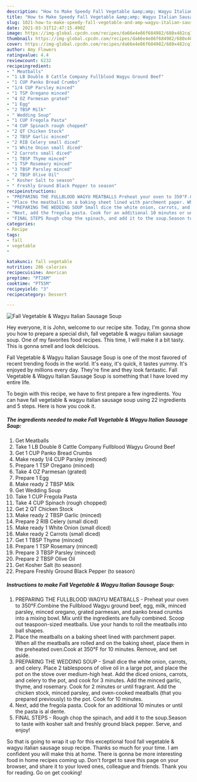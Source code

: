 ```yaml
---
description: "How to Make Speedy Fall Vegetable &amp;amp; Wagyu Italian Sausage Soup"
title: "How to Make Speedy Fall Vegetable &amp;amp; Wagyu Italian Sausage Soup"
slug: 1021-how-to-make-speedy-fall-vegetable-and-amp-wagyu-italian-sausage-soup
date: 2021-03-31T12:47:15.490Z
image: https://img-global.cpcdn.com/recipes/da66e4e86f684982/680x482cq70/fall-vegetable-wagyu-italian-sausage-soup-recipe-main-photo.jpg
thumbnail: https://img-global.cpcdn.com/recipes/da66e4e86f684982/680x482cq70/fall-vegetable-wagyu-italian-sausage-soup-recipe-main-photo.jpg
cover: https://img-global.cpcdn.com/recipes/da66e4e86f684982/680x482cq70/fall-vegetable-wagyu-italian-sausage-soup-recipe-main-photo.jpg
author: Amy Flowers
ratingvalue: 4.4
reviewcount: 6232
recipeingredient:
- " Meatballs"
- "1 LB Double 8 Cattle Company Fullblood Wagyu Ground Beef"
- "1 CUP Panko Bread Crumbs"
- "1/4 CUP Parsley minced"
- "1 TSP Oregano minced"
- "4 OZ Parmesan grated"
- "1 Egg"
- "2 TBSP Milk"
- " Wedding Soup"
- "1 CUP Fregola Pasta"
- "4 CUP Spinach rough chopped"
- "2 QT Chicken Stock"
- "2 TBSP Garlic minced"
- "2 RIB Celery small diced"
- "1 White Onion small diced"
- "2 Carrots small diced"
- "1 TBSP Thyme minced"
- "1 TSP Rosemary minced"
- "3 TBSP Parsley minced"
- "2 TBSP Olive Oil"
- " Kosher Salt to season"
- " Freshly Ground Black Pepper to season"
recipeinstructions:
- "PREPARING THE FULLBLOOD WAGYU MEATBALLS Preheat your oven to 350°F.Combine the Fullblood Wagyu ground beef, egg, milk, minced parsley, minced oregano, grated parmesan, and panko bread crumbs into a mixing bowl. Mix until the ingredients are fully combined. Scoop out teaspoon-sized meatballs. Use your hands to roll the meatballs into ball shapes."
- "Place the meatballs on a baking sheet lined with parchment paper. When all the meatballs are rolled and on the baking sheet, place them in the preheated oven.Cook at 350°F for 10 minutes. Remove, and set aside."
- "PREPARING THE WEDDING SOUP Small dice the white onion, carrots, and celery. Place 2 tablespoons of olive oil in a large pot, and place the pot on the stove over medium-high heat. Add the diced onions, carrots, and celery to the pot, and cook for 3 minutes. Add the minced garlic, thyme, and rosemary. Cook for 2 minutes or until fragrant. Add the chicken stock, minced parsley, and oven-cooked meatballs (that you prepared previously) to the pot. Cook for 10 minutes."
- "Next, add the fregola pasta. Cook for an additional 10 minutes or until the pasta is al dente."
- "FINAL STEPS Rough chop the spinach, and add it to the soup.Season to taste with kosher salt and freshly ground black pepper. Serve, and enjoy!"
categories:
- Recipe
tags:
- fall
- vegetable
- 

katakunci: fall vegetable  
nutrition: 286 calories
recipecuisine: American
preptime: "PT26M"
cooktime: "PT55M"
recipeyield: "3"
recipecategory: Dessert

---
```



![Fall Vegetable &amp; Wagyu Italian Sausage Soup](https://img-global.cpcdn.com/recipes/da66e4e86f684982/680x482cq70/fall-vegetable-wagyu-italian-sausage-soup-recipe-main-photo.jpg)

Hey everyone, it is John, welcome to our recipe site. Today, I'm gonna show you how to prepare a special dish, fall vegetable &amp; wagyu italian sausage soup. One of my favorites food recipes. This time, I will make it a bit tasty. This is gonna smell and look delicious.



Fall Vegetable &amp; Wagyu Italian Sausage Soup is one of the most favored of recent trending foods in the world. It's easy, it's quick, it tastes yummy. It's enjoyed by millions every day. They're fine and they look fantastic. Fall Vegetable &amp; Wagyu Italian Sausage Soup is something that I have loved my entire life.


To begin with this recipe, we have to first prepare a few ingredients. You can have fall vegetable &amp; wagyu italian sausage soup using 22 ingredients and 5 steps. Here is how you cook it.

<!--inarticleads1-->

##### The ingredients needed to make Fall Vegetable &amp; Wagyu Italian Sausage Soup:

1. Get  Meatballs
1. Take 1 LB Double 8 Cattle Company Fullblood Wagyu Ground Beef
1. Get 1 CUP Panko Bread Crumbs
1. Make ready 1/4 CUP Parsley (minced)
1. Prepare 1 TSP Oregano (minced)
1. Take 4 OZ Parmesan (grated)
1. Prepare 1 Egg
1. Make ready 2 TBSP Milk
1. Get  Wedding Soup
1. Take 1 CUP Fregola Pasta
1. Take 4 CUP Spinach (rough chopped)
1. Get 2 QT Chicken Stock
1. Make ready 2 TBSP Garlic (minced)
1. Prepare 2 RIB Celery (small diced)
1. Make ready 1 White Onion (small diced)
1. Make ready 2 Carrots (small diced)
1. Get 1 TBSP Thyme (minced)
1. Prepare 1 TSP Rosemary (minced)
1. Prepare 3 TBSP Parsley (minced)
1. Prepare 2 TBSP Olive Oil
1. Get  Kosher Salt (to season)
1. Prepare  Freshly Ground Black Pepper (to season)




<!--inarticleads2-->

##### Instructions to make Fall Vegetable &amp; Wagyu Italian Sausage Soup:

1. PREPARING THE FULLBLOOD WAGYU MEATBALLS - Preheat your oven to 350°F.Combine the Fullblood Wagyu ground beef, egg, milk, minced parsley, minced oregano, grated parmesan, and panko bread crumbs into a mixing bowl. Mix until the ingredients are fully combined. Scoop out teaspoon-sized meatballs. Use your hands to roll the meatballs into ball shapes.
1. Place the meatballs on a baking sheet lined with parchment paper. When all the meatballs are rolled and on the baking sheet, place them in the preheated oven.Cook at 350°F for 10 minutes. Remove, and set aside.
1. PREPARING THE WEDDING SOUP - Small dice the white onion, carrots, and celery. Place 2 tablespoons of olive oil in a large pot, and place the pot on the stove over medium-high heat. Add the diced onions, carrots, and celery to the pot, and cook for 3 minutes. Add the minced garlic, thyme, and rosemary. Cook for 2 minutes or until fragrant. Add the chicken stock, minced parsley, and oven-cooked meatballs (that you prepared previously) to the pot. Cook for 10 minutes.
1. Next, add the fregola pasta. Cook for an additional 10 minutes or until the pasta is al dente.
1. FINAL STEPS - Rough chop the spinach, and add it to the soup.Season to taste with kosher salt and freshly ground black pepper. Serve, and enjoy!




So that is going to wrap it up for this exceptional food fall vegetable &amp; wagyu italian sausage soup recipe. Thanks so much for your time. I am confident you will make this at home. There is gonna be more interesting food in home recipes coming up. Don't forget to save this page on your browser, and share it to your loved ones, colleague and friends. Thank you for reading. Go on get cooking!
